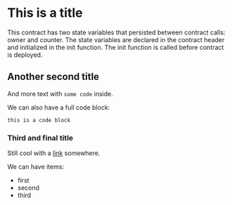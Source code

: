 # This is a title

This contract has two state variables that persisted between contract calls: owner and counter. The state variables are declared in the contract header and initialized in the init function. The init function is called before contract is deployed.

## Another second title

And more text with `some code` inside.

We can also have a full code block:

```
this is a code block
```

### Third and final title

Still cool with a [link](https://ton.org) somewhere.

We can have items:

* first
* second
* third